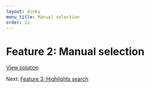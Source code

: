 ```yaml
---
layout: dinky
menu_title: Manual selection
order: 12
---
```


# Feature 2: Manual selection

[View solution](https://github.com/olim7t/map-tutorial/commit/8b75923fbb0717c828c55501209a0c12bee4ca93)

Next: [Feature 3: Highlights search](highlights.html)